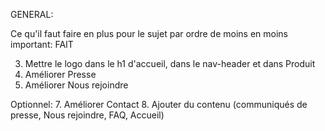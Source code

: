 GENERAL:

Ce qu'il faut faire en plus pour le sujet par ordre de moins en moins important:
FAIT 

3. Mettre le logo dans le h1 d'accueil, dans le nav-header et dans Produit
4. Améliorer Presse
5. Améliorer Nous rejoindre

Optionnel:
7. Améliorer Contact
8. Ajouter du contenu (communiqués de presse, Nous rejoindre, FAQ, Accueil)

